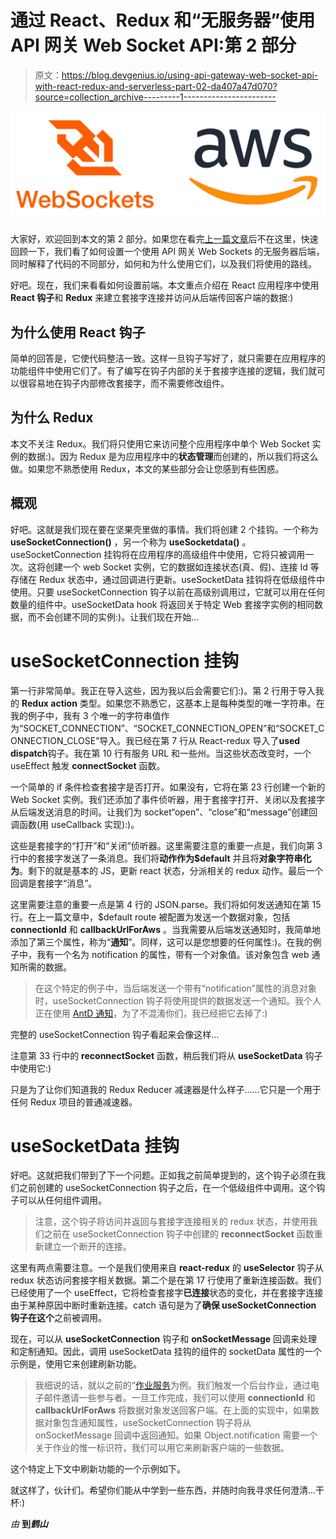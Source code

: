 # 通过 React、Redux 和“无服务器”使用 API 网关 Web Socket API:第 2 部分

> 原文：<https://blog.devgenius.io/using-api-gateway-web-socket-api-with-react-redux-and-serverless-part-02-da407a47d070?source=collection_archive---------1----------------------->

![](img/4b7657110965dbf5f973ca4af10a34fa.png)

大家好，欢迎回到本文的第 2 部分。如果您在看完[上一篇文章](https://medium.com/@iwiick/using-api-gateway-web-socket-api-with-react-redux-and-serverless-part-01-2a9ec01c8a40)后不在这里，快速回顾一下，我们看了如何设置一个使用 API 网关 Web Sockets 的无服务器后端，同时解释了代码的不同部分，如何和为什么使用它们，以及我们将使用的路线。

好吧。现在，我们来看看如何设置前端。本文重点介绍在 React 应用程序中使用 **React 钩子**和 **Redux** 来建立套接字连接并访问从后端传回客户端的数据:)

## 为什么使用 React 钩子

简单的回答是，它使代码整洁一致。这样一旦钩子写好了，就只需要在应用程序的功能组件中使用它们了。有了编写在钩子内部的关于套接字连接的逻辑，我们就可以很容易地在钩子内部修改套接字，而不需要修改组件。

## 为什么 Redux

本文不关注 Redux。我们将只使用它来访问整个应用程序中单个 Web Socket 实例的数据:)。因为 Redux 是为应用程序中的**状态管理**而创建的，所以我们将这么做。如果您不熟悉使用 Redux，本文的某些部分会让您感到有些困惑。

## 概观

好吧。这就是我们现在要在坚果壳里做的事情。我们将创建 2 个挂钩。一个称为 **useSocketConnection()** ，另一个称为 **useSocketdata()** 。useSocketConnection 挂钩将在应用程序的高级组件中使用，它将只被调用一次。这将创建一个 web Socket 实例，它的数据如连接状态(真、假)、连接 Id 等存储在 Redux 状态中，通过回调进行更新。useSocketData 挂钩将在低级组件中使用。只要 useSocketConnection 钩子以前在高级别调用过，它就可以用在任何数量的组件中。useSocketData hook 将返回关于特定 Web 套接字实例的相同数据，而不会创建不同的实例:)。让我们现在开始…

# useSocketConnection 挂钩

第一行非常简单。我正在导入这些，因为我以后会需要它们:)。第 2 行用于导入我的 **Redux action** 类型。如果您不熟悉它，这基本上是每种类型的唯一字符串。在我的例子中，我有 3 个唯一的字符串值作为“SOCKET_CONNECTION”、“SOCKET_CONNECTION_OPEN”和“SOCKET_CONNECTION_CLOSE”导入。我已经在第 7 行从 React-redux 导入了**used dispatch**钩子。我在第 10 行有服务 URL 和一些州。当这些状态改变时，一个 useEffect 触发 **connectSocket** 函数。

一个简单的 if 条件检查套接字是否打开。如果没有，它将在第 23 行创建一个新的 Web Socket 实例。我们还添加了事件侦听器，用于套接字打开、关闭以及套接字从后端发送消息的时间。让我们为 socket“open”、“close”和“message”创建回调函数(用 useCallback 实现):)。

这些是套接字的“打开”和“关闭”侦听器。这里需要注意的重要一点是，我们向第 3 行中的套接字发送了一条消息。我们将**动作作为$default** 并且将**对象字符串化为**。剩下的就是基本的 JS，更新 react 状态，分派相关的 redux 动作。最后一个回调是套接字“消息”。

这里需要注意的重要一点是第 4 行的 JSON.parse。我们将如何发送通知在第 15 行。在上一篇文章中，$default route 被配置为发送一个数据对象，包括 **connectionId** 和 **callbackUrlForAws** 。当我需要从后端发送通知时，我简单地添加了第三个属性，称为“**通知**”。同样，这可以是您想要的任何属性:)。在我的例子中，我有一个名为 notification 的属性，带有一个对象值。该对象包含 web 通知所需的数据。

> 在这个特定的例子中，当后端发送一个带有“notification”属性的消息对象时，useSocketConnection 钩子将使用提供的数据发送一个通知。我个人正在使用 [AntD 通知](https://ant.design/components/notification/)，为了不混淆你们，我已经把它去掉了:)

完整的 useSocketConnection 钩子看起来会像这样…

注意第 33 行中的 **reconnectSocket** 函数，稍后我们将从 **useSocketData** 钩子中使用它:)

只是为了让你们知道我的 Redux Reducer 减速器是什么样子……它只是一个用于任何 Redux 项目的普通减速器。

# useSocketData 挂钩

好吧。这就把我们带到了下一个问题。正如我之前简单提到的，这个钩子必须在我们之前创建的 useSocketConnection 钩子之后，在一个低级组件中调用。这个钩子可以从任何组件调用。

> 注意，这个钩子将访问并返回与套接字连接相关的 redux 状态，并使用我们之前在 useSocketConnection 钩子中创建的 **reconnectSocket** 函数重新建立一个断开的连接。

这里有两点需要注意。一个是我们使用来自 **react-redux** 的 **useSelector** 钩子从 redux 状态访问套接字相关数据。第二个是在第 17 行使用了重新连接函数。我们已经使用了一个 useEffect，它将检查套接字**已连接**状态的变化，并在套接字连接由于某种原因中断时重新连接。catch 语句是为了**确保 useSocketConnection 钩子在这个**之前被调用。

现在，可以从 **useSocketConnection** 钩子和 **onSocketMessage** 回调来处理和定制通知。因此，调用 useSocketData 挂钩的组件的 socketData 属性的一个示例是，使用它来创建刷新功能。

> 我细说的话，就以之前的“[作业服务](https://medium.com/@iwiick/create-a-background-job-service-with-dynamodb-streams-and-lambda-functions-with-serverless-60b7bc49fd48)为例。我们触发一个后台作业，通过电子邮件邀请一些参与者。一旦工作完成，我们可以使用 **connectionId** 和 **callbackUrlForAws** 将数据对象发送回客户端。在上面的实现中，如果数据对象包含通知属性，useSocketConnection 钩子将从 onSocketMessage 回调中返回通知。如果 Object.notification 需要一个关于作业的惟一标识符，我们可以用它来刷新客户端的一些数据。

这个特定上下文中刷新功能的一个示例如下。

就这样了，伙计们。希望你们能从中学到一些东西，并随时向我寻求任何澄清…干杯:)

*由* **到*鹤山***